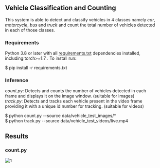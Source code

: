 ## Vehicle Classification and Counting

This system is able to detect and classify vehicles in 4 classes namely *car*, *motorcycle*, *bus* and *truck* and count the total number of vehicles detected in each of those classes.



### Requirements

Python 3.8 or later with all [requirements.txt](requirements.txt) dependencies installed, including torch>=1.7 . To install run:

$ pip install -r requirements.txt

### Inference

*count.py*: Detects and counts the number of vehicles detected in each frame and displays it on the image window. (suitable for images)   
*track.py*: Detects and tracks each vehicle present in the video frame providing it with a unique id number for tracking. (suitable for videos)

$ python count.py --source data/vehicle_test_images/*    
$ python track.py --source data/vehicle_test_videos/live.mp4

## Results
### count.py

![1](https://user-images.githubusercontent.com/68045710/111742863-bf097380-88c3-11eb-9003-910896bf82ce.jpg)
